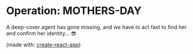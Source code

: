 # Operation: MOTHERS-DAY

A deep-cover agent has gone missing, and we have to act fast to find her and confirm her identity... 😎

(made with: [create-react-app](https://www.reactjs.org/))
